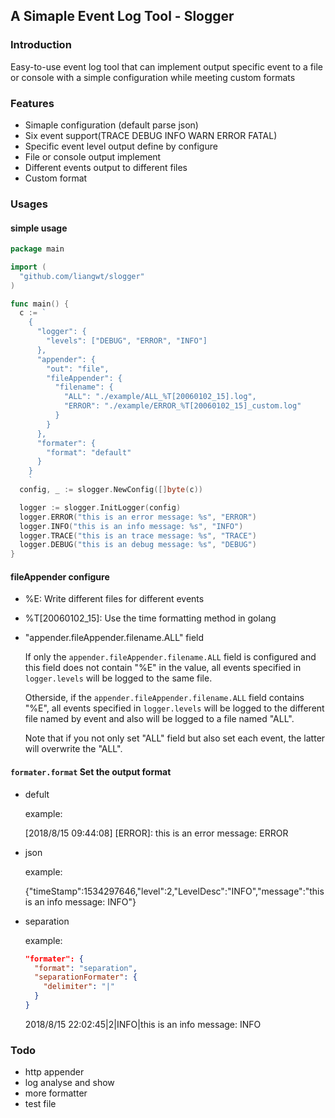 ## A Simaple Event Log Tool - Slogger

### Introduction

Easy-to-use event log tool that can implement output specific event to a file or console with a simple configuration while meeting custom formats

### Features

- Simaple configuration (default parse json)
- Six event support(TRACE DEBUG INFO WARN ERROR FATAL)
- Specific event level output define by configure
- File or console output implement
- Different events output to different files
- Custom format

### Usages

#### simple usage

```go
package main

import (
  "github.com/liangwt/slogger"
)

func main() {
  c := `
    {
      "logger": {
        "levels": ["DEBUG", "ERROR", "INFO"]
      },
      "appender": {
        "out": "file",
        "fileAppender": {
          "filename": {
            "ALL": "./example/ALL_%T[20060102_15].log",
            "ERROR": "./example/ERROR_%T[20060102_15]_custom.log"
          }
        }
      },
      "formater": {
        "format": "default"
      }
    }
	`
  config, _ := slogger.NewConfig([]byte(c))

  logger := slogger.InitLogger(config)
  logger.ERROR("this is an error message: %s", "ERROR")
  logger.INFO("this is an info message: %s", "INFO")
  logger.TRACE("this is an trace message: %s", "TRACE")
  logger.DEBUG("this is an debug message: %s", "DEBUG")
}

```
#### fileAppender configure

- %E: Write different files for different events
- %T[20060102_15]: Use the time formatting method in golang
- "appender.fileAppender.filename.ALL" field
  
  If only the `appender.fileAppender.filename.ALL` field is configured and this field does not contain "%E" in the value, all events specified in `logger.levels` will be logged to the same file.

  Otherside, if the `appender.fileAppender.filename.ALL` field contains "%E", all events specified in `logger.levels` will be logged to the different file named by event and also will be logged to a file named "ALL".

  Note that if you not only set "ALL" field but also set each event, the latter will overwrite the "ALL".

#### `formater.format` Set the output format


- defult

  example:

  [2018/8/15 09:44:08] [ERROR]: this is an error message: ERROR

- json

  example:

  {"timeStamp":1534297646,"level":2,"LevelDesc":"INFO","message":"this is an info message: INFO"}

- separation
  
  example: 

  ```json
  "formater": {
    "format": "separation",
    "separationFormater": {
      "delimiter": "|"
    }
  }
  ```

  2018/8/15 22:02:45|2|INFO|this is an info message: INFO


### Todo
- http appender
- log analyse and show
- more formatter
- test file
